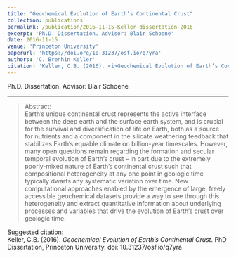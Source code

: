```yaml
---
title: "Geochemical Evolution of Earth’s Continental Crust"
collection: publications
permalink: /publication/2016-11-15-Keller-dissertation-2016
excerpt: 'Ph.D. Dissertation. Advisor: Blair Schoene'
date: 2016-11-15
venue: 'Princeton University'
paperurl: 'https://doi.org/10.31237/osf.io/q7yra'
authors: 'C. Brenhin Keller'
citation: 'Keller, C.B. (2016). <i>Geochemical Evolution of Earth’s Continental Crust</i>.  PhD Dissertation, Princeton University. doi: 10.31237/osf.io/q7yra'
---
```


Ph.D. Dissertation. Advisor: Blair Schoene

-------

>Abstract: <br/>Earth’s unique continental crust represents the active interface between the deep earth and the surface earth system, and is crucial for the survival and diversification of life on Earth, both as a source for nutrients and a component in the silicate weathering feedback that stabilizes Earth’s equable climate on billion-year timescales. However, many open questions remain regarding the formation and secular temporal evolution of Earth’s crust – in part due to the extremely poorly-mixed nature of Earth’s continental crust such that compositional heterogeneity at any one point in geologic time typically dwarfs any systematic variation over time. New computational approaches enabled by the emergence of large, freely accessible geochemical datasets provide a way to see through this heterogeneity and extract quantitative information about underlying processes and variables that drive the evolution of Earth’s crust over geologic time.

Suggested citation: <br/>Keller, C.B. (2016). <i>Geochemical Evolution of Earth’s Continental Crust</i>.  PhD Dissertation, Princeton University. doi: 10.31237/osf.io/q7yra